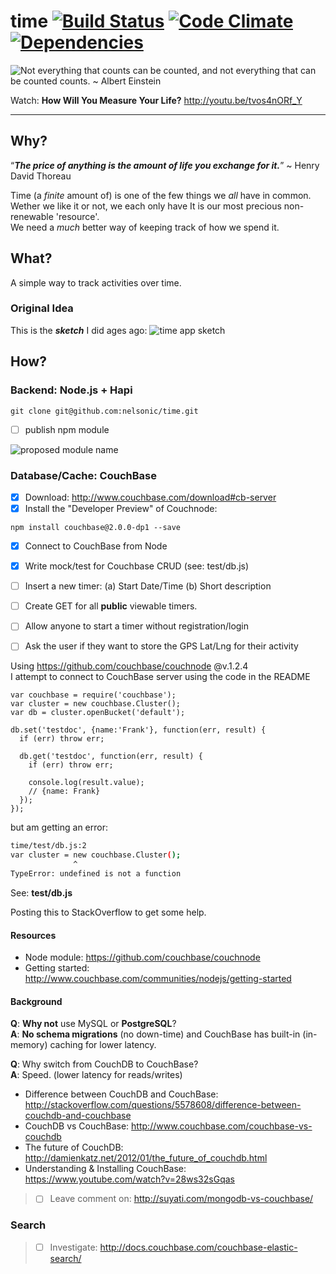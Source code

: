time [![Build Status](https://travis-ci.org/nelsonic/time.png?branch=master)](https://travis-ci.org/nelsonic/time) [![Code Climate](https://codeclimate.com/github/nelsonic/time.png)](https://codeclimate.com/github/nelsonic/time) [![Dependencies](https://david-dm.org/nelsonic/time.png?theme=shields.io)](https://david-dm.org/nelsonic/time)
============
![Not everything that counts can be counted,
and not everything that can be counted counts. ~ Albert Einstein
](http://i.imgur.com/ESOb79D.png "Not everything that counts can be counted")


Watch: **How Will You Measure Your Life?** http://youtu.be/tvos4nORf_Y

- - -

## Why?

“***The price of anything is the amount of life you exchange for it.***”
~ Henry David Thoreau

Time (a *finite* amount of) is one of the few things we *all* have in common. <br />
Wether we like it or not, we each only have
It is our most precious non-renewable 'resource'. <br />
We need a *much* better way of keeping track of how we spend it.

## What?

A simple way to track activities over time.

### Original Idea

This is the ***sketch*** I did ages ago:
![time app sketch](https://raw.github.com/nelsonic/nelsonic.github.io/master/img/time-app-sketch.jpeg)


## How?

### Backend: Node.js + Hapi

```
git clone git@github.com:nelsonic/time.git
```
- [ ] publish npm module

![proposed module name](http://i.imgur.com/zvkM5k8.png)


### Database/Cache: CouchBase


- [x] Download: http://www.couchbase.com/download#cb-server
- [x] Install the "Developer Preview" of Couchnode:

```
npm install couchbase@2.0.0-dp1 --save
```

- [x] Connect to CouchBase from Node
- [x] Write mock/test for Couchbase CRUD (see: test/db.js)
- [ ] Insert a new timer: (a) Start Date/Time (b) Short description
- [ ] Create GET for all **public** viewable timers.
- [ ] Allow anyone to start a timer without registration/login
- [ ] Ask the user if they want to store the GPS Lat/Lng for their activity


Using https://github.com/couchbase/couchnode @v.1.2.4 <br/>
I attempt to connect to CouchBase server using the code in the README

```
var couchbase = require('couchbase');
var cluster = new couchbase.Cluster();
var db = cluster.openBucket('default');

db.set('testdoc', {name:'Frank'}, function(err, result) {
  if (err) throw err;

  db.get('testdoc', function(err, result) {
    if (err) throw err;

    console.log(result.value);
    // {name: Frank}
  });
});
```

but am getting an error:

```sh
time/test/db.js:2
var cluster = new couchbase.Cluster();
              ^
TypeError: undefined is not a function
```
See: **test/db.js**

Posting this to StackOverflow to get some help.

#### Resources

- Node module: https://github.com/couchbase/couchnode
- Getting started: http://www.couchbase.com/communities/nodejs/getting-started

#### Background

**Q**: **Why not** use MySQL or **PostgreSQL**? <br />
**A**: **No schema migrations** (no down-time) and CouchBase
has built-in (in-memory) caching for lower latency.

**Q**: Why switch from CouchDB to CouchBase? <br />
**A**: Speed. (lower latency for reads/writes)

- Difference between CouchDB and CouchBase:
http://stackoverflow.com/questions/5578608/difference-between-couchdb-and-couchbase
- CouchDB vs CouchBase: http://www.couchbase.com/couchbase-vs-couchdb
- The future of CouchDB: http://damienkatz.net/2012/01/the_future_of_couchdb.html
- Understanding & Installing CouchBase: https://www.youtube.com/watch?v=28ws32sGqas

> - [ ] Leave comment on: http://suyati.com/mongodb-vs-couchbase/

### Search

> - [ ] Investigate: http://docs.couchbase.com/couchbase-elastic-search/
